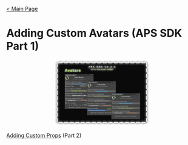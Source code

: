 [< Main Page](index.md)

# Adding Custom Avatars (APS SDK Part 1)

<p align="center">
  <a href="">
     <img width="50%" height="15%" src="img/aps sdk avatar builder main.png">
  </a>



[Adding Custom Props](apssdk_part2.md) (Part 2)
